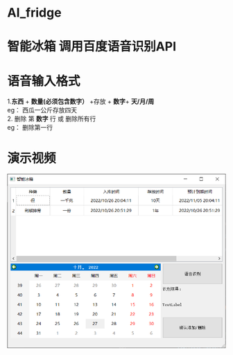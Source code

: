 # AI_fridge
# 智能冰箱 调用百度语音识别API  
# 语音输入格式  
1.**东西** + **数量(必须包含数字）**  +存放 + **数字**+ **天/月/周**  
eg： 西瓜一公斤存放四天  
2. 删除 第 **数字** 行  或 删除所有行  
eg： 删除第一行

# 演示视频 

[![video](https://github.com/karlmaji/AI_fridge/blob/master/show.png)](https://user-images.githubusercontent.com/98312782/198295511-05cdb85f-4f30-48ad-a822-2ea0f34db31e.mp4)


